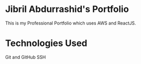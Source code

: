# Jibril Abdurrashid's Portfolio
This is my Professional Portfolio which uses AWS and ReactJS.

# Technologies Used

Git and GitHub
SSH
